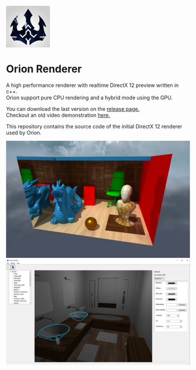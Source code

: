 ![logo](logo.jpg?raw=true)
# Orion Renderer

A high performance renderer with realtime DirectX 12 preview written in c++.  
Orion support pure CPU rendering and a hybrid mode using the GPU.  
  
You can download the last version on the [release page.](https://github.com/Trylz/OrionRenderer/releases/)  
Checkout an old video demonstration [here.](https://www.youtube.com/watch?v=9e2inDGcaYI)  

This repository contains the source code of the initial DirectX 12 renderer used by Orion.  

![Dragon scene](docs/gallery/DragonScene.png?raw=true "DragonScene")  
![Editor](Editor.png?raw=true "Editor")  